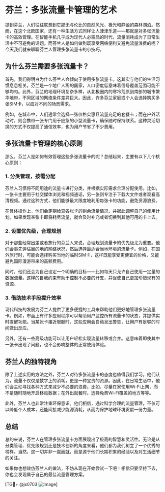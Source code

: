 # 芬兰：多张流量卡管理的艺术

提到芬兰，人们往往联想到它那无与伦比的自然风光、极光和静谧的森林湖泊。然而，在这个北欧国家，还有一种生活方式同样让人津津乐道——那就是对多张流量卡的高效管理。在智能手机几乎成为现代人必需品的时代，流量消耗成为了日常生活中不可避免的话题。而芬兰人是如何做到既享受网络便利又避免流量浪费的呢？今天我们就来聊聊芬兰人管理多张流量卡的小技巧。

## 为什么芬兰需要多张流量卡？

首先，我们得明白为什么芬兰人会倾向于使用多张流量卡。这其实与他们的生活习惯息息相关。芬兰是一个地广人稀的国家，人口密度低意味着信号覆盖范围可能不够均匀。此外，芬兰的地理环境复杂多样，从北极圈内的寒冷荒原到南部的城市繁华地带，不同区域的网络条件差异巨大。因此，许多芬兰家庭或个人会选择购买多张SIM卡，以应对不同的场景需求。

例如，在城市中，人们通常会选择一张价格实惠且流量充足的套餐卡；而在户外活动时，则会携带一张专门用于应急的小型流量卡，确保随时保持联系。这种灵活切换的方式不仅提高了通信效率，也为用户节省了不少费用。

## 多张流量卡管理的核心原则

那么，芬兰人是如何有效管理这些多张流量卡的呢？总结起来，主要有以下几个核心原则：

### 1. **分类管理，按需分配**
   芬兰人习惯将不同用途的流量卡进行分类，并根据实际需求合理分配使用。比如，一张卡主要用于社交媒体浏览和视频通话，另一张则专注于下载大文件或者观看高清视频。通过这种方式，他们能够最大限度地利用每张卡的功能，避免资源浪费。

   在具体操作上，他们会定期检查各张卡的剩余流量情况，并据此调整自己的使用计划。如果发现某张卡即将耗尽流量，就会及时补充或者切换到其他可用的卡上去。

### 2. **设置优先级，合理规划**
   对于那些经常出差或者旅行的芬兰人来说，合理规划流量卡的优先级尤为重要。他们会事先评估目的地的网络状况，然后选择最适合当地环境的流量卡。例如，在国外旅行时，可能会选择购买当地的临时SIM卡，这样既能享受更便宜的价格，又能避免国际漫游带来的高额费用。

   同时，他们还会为自己设定一个明确的目标——比如每天只允许自己使用一定量的数据流量。这样的自我约束有助于控制不必要的开支，并促使自己更加珍惜现有的资源。

### 3. **借助技术手段提升效率**
   现代科技的发展为芬兰人提供了更多便捷的工具来帮助他们更好地管理多张流量卡。例如，市面上有许多应用程序可以帮助用户监控所有流量卡的状态，并提供实时提醒功能。当某张卡接近限额时，这些应用会自动发出警告，让用户有足够的时间做出反应。

   另外，还有一些高级功能可以让用户轻松实现流量转移或合并。这意味着即使其中一张卡出现了问题，也不会影响整体的正常使用体验。

## 芬兰人的独特视角

除了上述实用的方法之外，芬兰人对待多张流量卡的态度也值得我们学习。他们认为，流量不仅仅是数字上的消耗，更是一种宝贵的资源。因此，在日常生活中，他们会主动寻找各种方式来减少不必要的浪费。比如，尽量在家使用Wi-Fi上网，而不是随时随地开启移动数据；在外出就餐时，选择免费Wi-Fi覆盖的地方等等。

此外，芬兰人也非常注重环保意识。他们相信，通过科学合理的流量管理，不仅可以降低个人成本，还能间接减少能源消耗，从而为保护地球环境贡献一份力量。

## 总结

总的来说，芬兰人在管理多张流量卡方面展现出了极高的智慧和灵活性。无论是从分类管理、优先级规划还是技术创新的角度来看，他们都为我们树立了一个优秀的榜样。当然，这一切并非一蹴而就，而是源于他们长期积累的经验以及对生活细节的关注。

如果你也想效仿芬兰人的做法，不妨从现在开始尝试一下吧！相信只要坚持下去，你也会发现属于自己的最佳流量管理方案。

[TG💪+ @jx0703 ![Image](https://github.com/user-attachments/assets/dbca1d08-cadb-493c-b0ec-ad6f7a83f270)]